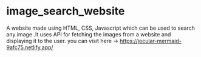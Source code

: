 # image_search_website
A website made using HTML, CSS, Javascript which can be used to search any image  .It uses API for fetching the images from a website and displaying it to the user.
you can visit here -> https://jocular-mermaid-9afc75.netlify.app/
